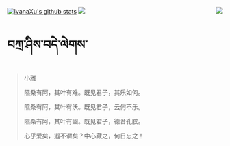 [![IvanaXu's github stats](https://github-readme-stats.vercel.app/api?username=IvanaXu&show_icons=true&theme=vue-dark)](https://github.com/anuraghazra/github-readme-stats)
<img align="right" src="https://github-readme-stats.vercel.app/api/top-langs/?username=IvanaXu&langs_count=7&theme=graywhite" />
<img src="https://github-readme-stats.vercel.app/api/wakatime?username=IvanaXu&layout=compact&langs_count=6&theme=vue-dark&&custom_title=Programming Times(Jul 29 2021-)" />
# བཀྲ་ཤིས་བདེ་ལེགས་
> 小雅
> 
> 隰桑有阿，其叶有难。既见君子，其乐如何。
> 
> 隰桑有阿，其叶有沃。既见君子，云何不乐。
> 
> 隰桑有阿，其叶有幽。既见君子，德音孔胶。
> 
> 心乎爱矣，遐不谓矣？中心藏之，何日忘之！
>